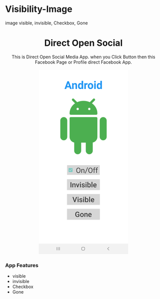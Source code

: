 # Visibility-Image
image visible, invisible, Checkbox, Gone


<p align="center">
  <h1 align="center">Direct Open Social</h1>
  <p align="center">This is Direct Open Social Media App. when you Click Button then this Facebook Page or Profile direct Facebook App.<br />
    <br />
    <img src="/screenshot.png" width="288" height="592" />
    <h3 align="left">App Features</h3>
    
  * visible
  * invisible
  * Checkbox
  * Gone
  </p>
</p>
